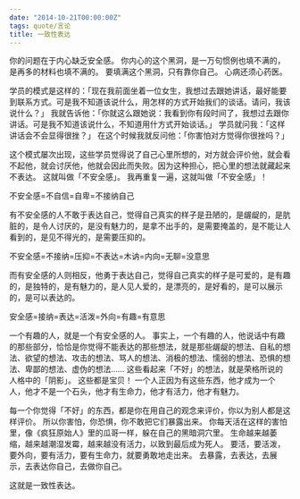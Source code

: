 ```yaml
---
date: "2014-10-21T00:00:00Z"
tags: quote/言论
title: 一致性表达
---
```


你的问题在于内心缺乏安全感。
你内心的这个黑洞，是一万句惯例也填不满的，是再多的材料也填不满的。
要填满这个黑洞，只有靠你自己。
心病还须心药医。

学员的模式是这样的：「现在我前面坐着一位女生，我想过去跟她讲话，最好能要到联系方式。可是我不知道该说什么，用怎样的方式开始我们的谈话。请问，我该说什么？」
我就告诉他：「你就这么跟她说：我看到你有段时间了，我想过去跟你讲话。可是我不知道该说什么，不知道用什方式开始谈话。」
学员就问我：「这样讲话会不会显得很挫？」
在这个时候我就反问他：「你害怕对方觉得你很挫吗？」

这个模式屡次出现，这些学员觉得说了自己心里所想的，对方就会评价他，就会看不起他，就会讨厌他，他就会因此而失败。因为这种担心，把心里的想法就藏起来不表达。
这就叫做「不安全感」。
我再重复一遍，这就叫做「不安全感」！

不安全感=不自信=自卑=不接纳自己

有不安全感的人不敢于表达自己，觉得自己真实的样子是丑陋的，是龌龊的，是肮脏的，是令人讨厌的，是没有魅力的，是拿不出手的，是需要掩盖的，是不能让人看到的，是见不得光的，是需要压抑的。

不安全感=不接纳=压抑=不表达=木讷=内向=无聊=没意思

而有安全感的人则相反，他勇于表达自己，觉得自己真实的样子是可爱的，是有趣的，是独特的，是有魅力的，是人见人爱的，是漂亮的，是好看的，是可以展示的，是可以表达的。

安全感=接纳=表达=活泼=外向=有趣=有意思

一个有趣的人，就是一个有安全感的人。
事实上，一个有趣的人，他说话中有趣的那些部分，恰恰是你觉得不能表达的那些想法，就是那些龌龊的想法、自私的想法、欲望的想法、攻击的想法、骂人的想法、消极的想法、懦弱的想法、恐惧的想法、卑鄙的想法、虚伪的想法……
这些看起来「不好」的想法，就是荣格所说的人格中的「阴影」。
这些都是宝贝！
一个人正因为有这些东西，他才成为一个人，他才不是一个石头，他才有生命力，他才有活力，他才有魅力。

每一个你觉得「不好」的东西，都是你在用自己的观念来评价，你以为别人都是这样评价。
所以你害怕，你恐惧，你不敢把它们暴露出来。
你每天活在这样的害怕里，像《疯狂原始人》里的瓜哥一样，躲在自己的黑暗洞穴里。
生命越来越萎缩，越来越潮湿发霉，越来越没有活力，以致到最后成为死人。
要活，要活泼，要外向，要有活力，要有生命力，就要勇敢地走出来。
去暴露，去表达，去展示，去表达你自己，去做你自己。

这就是一致性表达。
